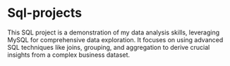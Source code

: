 # Sql-projects
This SQL project is a demonstration of my data analysis skills, leveraging MySQL for comprehensive data exploration. It focuses on using advanced SQL techniques like joins, grouping, and aggregation to derive crucial insights from a complex business dataset.
